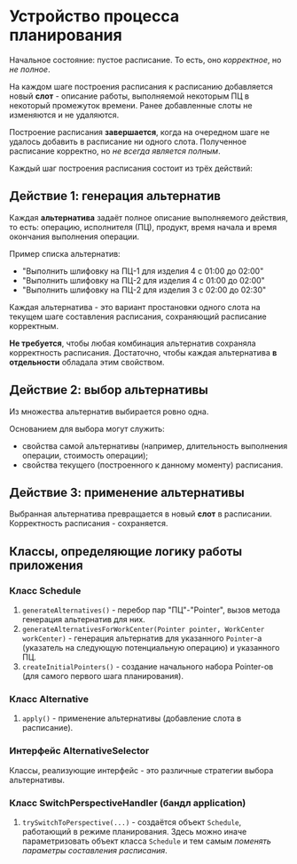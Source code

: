 # Устройство процесса планирования

Начальное состояние: пустое расписание. То есть, оно *корректное*, но *не полное*.

На каждом шаге построения расписания к расписанию добавляется новый **слот** - описание работы, выполняемой некоторым ПЦ в некоторый промежуток времени. Ранее добавленные слоты не изменяются и не удаляются.

Построение расписания **завершается**, когда на очередном шаге не удалось добавить в расписание ни одного слота.
Полученное расписание корректно, но *не всегда является полным*.

Каждый шаг построения расписания состоит из трёх действий:


## Действие 1: генерация альтернатив

Каждая **альтернатива** задаёт полное описание выполняемого действия, то есть: операцию, исполнителя (ПЦ), продукт, время начала и время окончания выполнения операции.

Пример списка альтернатив:
- "Выполнить шлифовку на ПЦ-1 для изделия 4 с 01:00 до 02:00"
- "Выполнить шлифовку на ПЦ-2 для изделия 4 с 01:00 до 02:00"
- "Выполнить шлифовку на ПЦ-2 для изделия 3 с 02:00 до 02:30"

Каждая альтернатива - это вариант простановки одного слота на текущем шаге составления расписания,
сохраняющий расписание корректным.

**Не требуется**, чтобы любая комбинация альтернатив сохраняла корректность расписания. 
Достаточно, чтобы каждая альтернатива **в отдельности** обладала этим свойством.

## Действие 2: выбор альтернативы

Из множества альтернатив выбирается ровно одна.

Основанием для выбора могут служить:
- свойства самой альтернативы (например, длительность выполнения операции, стоимость операции);
- свойства текущего (построенного к данному моменту) расписания.

## Действие 3: применение альтернативы

Выбранная альтернатива превращается в новый **слот** в расписании.
Корректность расписания - сохраняется.

## Классы, определяющие логику работы приложения

### Класс Schedule

1. `generateAlternatives()` - перебор пар "ПЦ"-"Pointer", вызов метода генерация альтернатив для них.
2. `generateAlternativesForWorkCenter(Pointer pointer, WorkCenter workCenter)` - генерация альтернатив для указанного `Pointer`-а (указатель на следующую потенциальную операцию) и указанного ПЦ.
3. `createInitialPointers()` - создание начального набора Pointer-ов (для самого первого шага планирования).

### Класс Alternative

1. `apply()` - применение альтернативы (добавление слота в расписание).

### Интерфейс AlternativeSelector

Классы, реализующие интерфейс - это различные стратегии выбора альтернативы.

### Класс SwitchPerspectiveHandler (бандл application)

1. `trySwitchToPerspective(...)` - создаётся объект `Schedule`, работающий в режиме планирования. Здесь можно иначе параметризовать объект класса `Schedule` и тем самым *поменять параметры составления расписания*.

